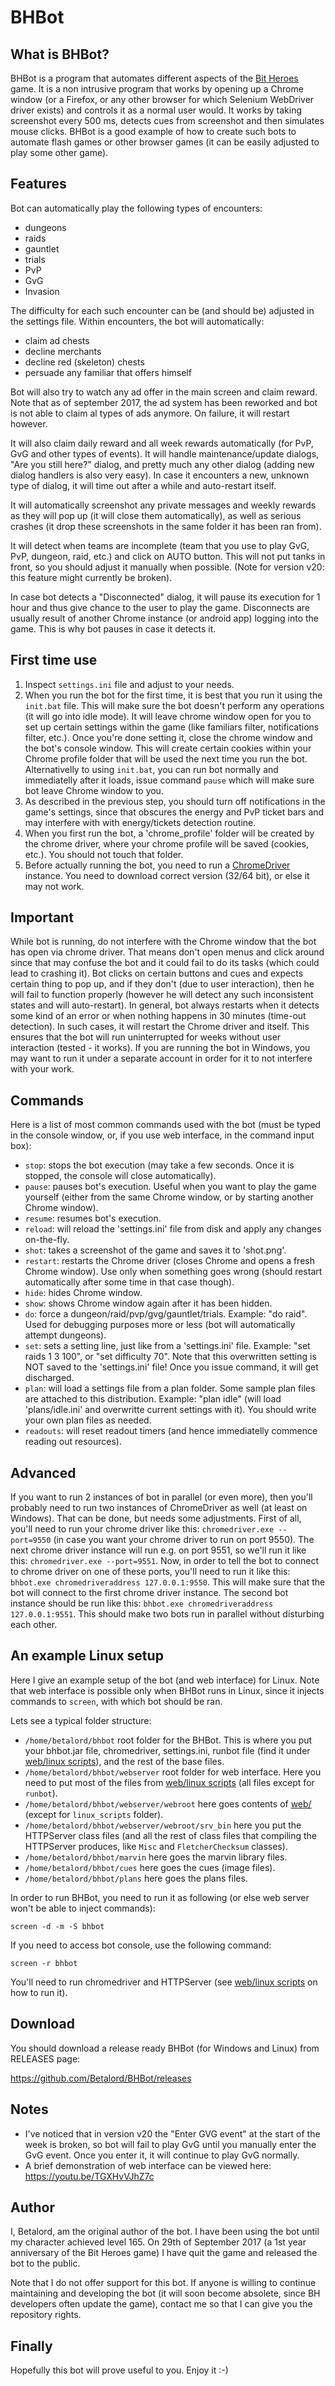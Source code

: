# BHBot

## What is BHBot?
BHBot is a program that automates different aspects of the [Bit Heroes](http://www.kongregate.com/games/juppiomenz/bit-heroes) game.
It is a non intrusive program that works by opening up a Chrome window (or a Firefox, or any other browser for which Selenium WebDriver
driver exists) and controls it as a normal user would. It works by taking screenshot every 500 ms, detects cues from screenshot and
then simulates mouse clicks. BHBot is a good example of how to create such bots to automate flash games or other browser games
(it can be easily adjusted to play some other game).

## Features
Bot can automatically play the following types of encounters:
* dungeons
* raids
* gauntlet
* trials
* PvP
* GvG
* Invasion

The difficulty for each such encounter can be (and should be) adjusted in the settings file. Within encounters, the bot will automatically:

* claim ad chests
* decline merchants
* decline red (skeleton) chests
* persuade any familiar that offers himself

Bot will also try to watch any ad offer in the main screen and claim reward. Note that as of  september 2017, the ad system has been
reworked and bot is not able to claim al types of ads anymore. On failure, it will restart however.

It will also claim daily reward and all week rewards automatically (for PvP, GvG and other types of events). It will handle
maintenance/update dialogs, "Are you still here?" dialog, and pretty much any other dialog (adding new dialog handlers is also very easy).
In case it encounters a new, unknown type of dialog, it will time out after a while and auto-restart itself.

It will automatically screenshot any private messages and weekly rewards as they will pop up (it will close them automatically),
as well as serious crashes (it drop these screenshots in the same folder it has been ran from).

It will detect when teams are incomplete (team that you use to play GvG, PvP, dungeon, raid, etc.) and click on AUTO button. This
will not put tanks in front, so you should adjust it manually when possible. (Note for version v20: this feature might currently
be broken).

In case bot detects a "Disconnected" dialog, it will pause its execution for 1 hour and thus give chance to the user to play the game.
Disconnects are usually result of another Chrome instance (or android app) logging into the game. This is why bot pauses in case it 
detects it.

## First time use

1) Inspect `settings.ini` file and adjust to your needs.
2) When you run the bot for the first time, it is best that you run it using the `init.bat` file. This will make sure the
bot doesn't perform any operations (it will go into idle mode). It will leave chrome window open for you to set up certain
settings within the game (like familiars filter, notifications filter, etc.). Once you're done setting it, close the chrome
window and the bot's console window. This will create certain cookies within your Chrome profile folder that will be used
the next time you run the bot. Alternativelly to using `init.bat`, you can run bot normally and immediatelly after it loads,
issue command `pause` which will make sure bot leave Chrome window to you.
3) As described in the previous step, you should turn off notifications in the game's settings, since that obscures the energy
and PvP ticket bars and may interfere with with energy/tickets detection routine.
4) When you first run the bot, a 'chrome_profile' folder will be created by the chrome driver, where your chrome profile will
be saved (cookies, etc.). You should not touch that folder.
5) Before actually running the bot, you need to run a [ChromeDriver](https://sites.google.com/a/chromium.org/chromedriver/) instance.
You need to download correct version (32/64 bit), or else it may not work.

## Important

While bot is running, do not interfere with the Chrome window that the bot has open via chrome driver. That means don't open
menus and click around since that may confuse the bot and it could fail to do its tasks (which could lead to crashing it).
Bot clicks on certain buttons and cues and expects certain thing to pop up, and if they don't (due to user interaction), then he
will fail to function properly (however he will detect any such inconsistent states and will auto-restart). In general, bot always
restarts when it detects some kind of an error or when nothing happens in 30 minutes (time-out detection). In such cases, it will
restart the Chrome driver and itself. This ensures that the bot will run uninterrupted for weeks without user interaction (tested - it
works). If you are running the bot in Windows, you may want to run it under a separate account in order for it to not interfere
with your work.

## Commands
Here is a list of most common commands used with the bot (must be typed in the console window, or, if you use web interface, in the
command input box):

- `stop`: stops the bot execution (may take a few seconds. Once it is stopped, the console will close automatically).
- `pause`: pauses bot's execution. Useful when you want to play the game yourself (either from the same Chrome window, or by starting another Chrome window).
- `resume`: resumes bot's execution.
- `reload`: will reload the 'settings.ini' file from disk and apply any changes on-the-fly.
- `shot`: takes a screenshot of the game and saves it to 'shot.png'.
- `restart`: restarts the Chrome driver (closes Chrome and opens a fresh Chrome window). Use only when something goes wrong (should restart automatically after some time in that case though).
- `hide`: hides Chrome window.
- `show`: shows Chrome window again after it has been hidden.
- `do`: force a dungeon/raid/pvp/gvg/gauntlet/trials. Example: "do raid". Used for debugging purposes more or less (bot will automatically attempt dungeons).
- `set`: sets a setting line, just like from a 'settings.ini' file. Example: "set raids 1 3 100", or "set difficulty 70". Note that this overwritten setting is NOT saved to the 'settings.ini' file! Once you issue <reload> command, it will get discharged.
- `plan`: will load a settings file from a plan folder. Some sample plan files are attached to this distribution. Example: "plan idle" (will load 'plans/idle.ini' and overwritte current settings with it). You should write your own plan files as needed.
- `readouts`: will reset readout timers (and hence immediatelly commence reading out resources).

## Advanced

If you want to run 2 instances of bot in parallel (or even more), then you'll probably need to run two instances of
ChromeDriver as well (at least on Windows). That can be done, but needs some adjustments. First of all, you'll need to run your
chrome driver like this:
`chromedriver.exe --port=9550`
(in case you want your chrome driver to run on port 9550). The next chrome driver instance will run e.g. on port 9551,
so we'll run it like this: `chromedriver.exe --port=9551`.
Now, in order to tell the bot to connect to chrome driver on one of these ports, you'll need to run it like this:
`bhbot.exe chromedriveraddress 127.0.0.1:9550`. This will make sure that the bot will connect to the first chrome driver instance.
The second bot instance should be run like this:
`bhbot.exe chromedriveraddress 127.0.0.1:9551`. This should make two bots run in parallel without disturbing each other.

## An example Linux setup

Here I give an example setup of the bot (and web interface) for Linux. Note that web interface is possible only when BHBot runs
in Linux, since it injects commands to `screen`, with which bot should be ran.

Lets see a typical folder structure:

* `/home/betalord/bhbot` root folder for the BHBot. This is where you put your bhbot.jar file, chromedriver, settings.ini, runbot file
(find it under [web/linux scripts](https://github.com/Betalord/BHBot/tree/master/web/linux%20scripts)), and the rest of the base files.
* `/home/betalord/bhbot/webserver` root folder for web interface. Here you need to put most of the files from
[web/linux scripts](https://github.com/Betalord/BHBot/tree/master/web/linux%20scripts) (all files except for `runbot`).
* `/home/betalord/bhbot/webserver/webroot` here goes contents of
[web/](https://github.com/Betalord/BHBot/tree/master/web/) (except for `linux_scripts` folder).
* `/home/betalord/bhbot/webserver/webroot/srv_bin` here you put the HTTPServer class files (and all the rest of class files that
compiling the HTTPServer produces, like `Misc` and `FletcherChecksum` classes).
* `/home/betalord/bhbot/marvin` here goes the marvin library files.
* `/home/betalord/bhbot/cues` here goes the cues (image files).
* `/home/betalord/bhbot/plans` here goes the plans files.

In order to run BHBot, you need to run it as following (or else web server won't be able to inject commands):

`screen -d -m -S bhbot`

If you need to access bot console, use the following command:

`screen -r bhbot`

You'll need to run chromedriver and HTTPServer (see
[web/linux scripts](https://github.com/Betalord/BHBot/tree/master/web/linux%20scripts) on how to run it).

## Download
You should download a release ready BHBot (for Windows and Linux) from RELEASES page:

https://github.com/Betalord/BHBot/releases

## Notes
* I've noticed that in version v20 the "Enter GVG event" at the start of the week is broken, so bot will fail to
play GvG until you manually enter the GvG event. Once you enter it, it will continue to play GvG normally.
* A brief demonstration of web interface can be viewed here:
https://youtu.be/TGXHvVJhZ7c

## Author
I, Betalord, am the original author of the bot. I have been using the bot until my character achieved level 165. On 29th
of September 2017 (a 1st year anniversary of the Bit Heroes game) I have quit the game and released the bot to the public.

Note that I do not offer support for this bot. If anyone is willing to continue maintaining and developing the bot (it will
soon become absolete, since BH developers often update the game), contact me so that I can give you the repository rights.

## Finally

Hopefully this bot will prove useful to you. Enjoy it :-)
